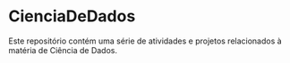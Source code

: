 # CienciaDeDados

<p>Este repositório contém uma série de atividades e projetos relacionados à matéria de Ciência de Dados.</p>
